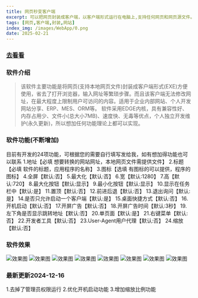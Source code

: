 ```yaml
---
title: 网页秒变客户端
excerpt: 可以把网页封装成客户端，以客户端形式运行在电脑上,支持任何网页和网页源文件。
tags: [网页,客户端,封装,网站]
index_img: /images/WebApp/0.png
date: 2025-02-21
---
```


### [去看看](https://item.taobao.com/item.htm?id=887674156343)

### 软件介绍
>   该软件主要功能是将网页(支持本地网页文件)封装成客户端形式(EXE)方便使用，省去了打开浏览器，输入网址等繁琐步骤。而且该客户端无法修改网址，在最大程度上限制用户可访问的内容。适用于企业内部网站、个人开发网站分享、ERP、MES、ORM等。
>   软件采用EDGE内核，具有兼容性好、内存占用少、文件小(总大小7MB)、速度快、无毒等优点，个人独立开发维护(永久更新)，所以想加任何功能理论上都可以实现。

### 软件功能(不断增加)
目前有开发的24项功能，可根据您的需要自行填写发给我，如有想加得功能也可以联系
1.地址【必填 想要转换的网站网址，本地网页文件需提供文件】
2.标题【必填 软件的标题，应用程序的名称】
3.图标【选填 有图标的可以提供，程序的图标】
4.全屏【默认:否】
5.最大化【默认:否】
6.宽【默认:1280】
7.高【默认:720】
8.最大化按钮【默认:显示】
9.最小化按钮【默认:显示】
10.显示在任务栏中【默认:是】
11.置顶【默认:否】
12.前进后退【默认:否】
13.退出询问【默认:是】
14.是否只允许启动一个客户端【默认:是】
15.桌面快捷方式【默认:否】
16.开机启动【默认:否】
17.开屏广告【默认:否】
18.开屏广告时间【默认:3秒】
19.左下角是否显示跳转地址【默认:否】
20.单页面【默认:是】
21.右键菜单【默认:否】
22.开发者工具【默认:否】
23.User-Agent用户代理【默认:否】
24.缩放【默认:否】

### 软件效果
![效果图](/images/WebApp/1.png)
![效果图](/images/WebApp/2.png)
![效果图](/images/WebApp/3.png)
![效果图](/images/WebApp/4.png)
![效果图](/images/WebApp/5.png)
![效果图](/images/WebApp/6.png)
![效果图](/images/WebApp/7.png)
![效果图](/images/WebApp/8.png)

### 最新更新2024-12-16
1.去掉了管理员权限运行
2.优化开机启动功能
3.增加缩放比例功能